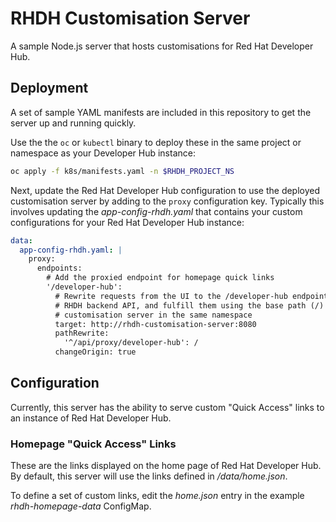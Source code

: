 # RHDH Customisation Server

A sample Node.js server that hosts customisations for Red Hat Developer Hub.

## Deployment

A set of sample YAML manifests are included in this repository to get the
server up and running quickly. 

Use the the `oc` or `kubectl` binary to deploy these in the same project
or namespace as your Developer Hub instance:

```bash
oc apply -f k8s/manifests.yaml -n $RHDH_PROJECT_NS
```

Next, update the Red Hat Developer Hub configuration to use the deployed
customisation server by adding to the `proxy` configuration key. Typically
this involves updating the *app-config-rhdh.yaml* that contains your custom
configurations for your Red Hat Developer Hub instance:

```yaml
data:
  app-config-rhdh.yaml: |
    proxy:
      endpoints:
        # Add the proxied endpoint for homepage quick links
        '/developer-hub':
          # Rewrite requests from the UI to the /developer-hub endpoint to the
          # RHDH backend API, and fulfill them using the base path (/) from the
          # customisation server in the same namespace
          target: http://rhdh-customisation-server:8080
          pathRewrite:
            '^/api/proxy/developer-hub': /
          changeOrigin: true
```

## Configuration

Currently, this server has the ability to serve custom "Quick Access" links
to an instance of Red Hat Developer Hub.

### Homepage "Quick Access" Links

These are the links displayed on the home page of Red Hat Developer Hub. By
default, this server will use the links defined in */data/home.json*.

To define a set of custom links, edit the *home.json* entry in the example
*rhdh-homepage-data* ConfigMap.
